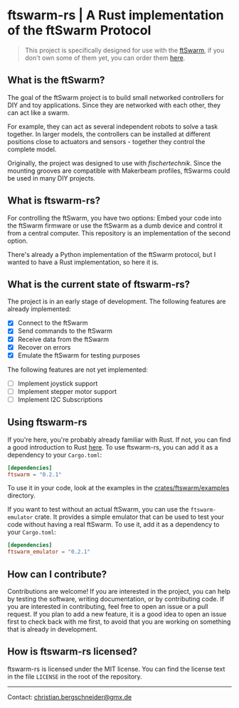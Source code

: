 # ftswarm-rs | A Rust implementation of the ftSwarm Protocol

> This project is specifically designed for use with the [ftSwarm](https://elektrofuzzis.github.io/en/index.html), if
> you don't own some of them yet, you can order them [here](https://gundermann-software.de/shop).

## What is the ftSwarm?

The goal of the ftSwarm project is to build small networked controllers for DIY and toy applications. Since they are
networked with each other, they can act like a swarm.

For example, they can act as several independent robots to solve a task together. In larger models, the controllers can
be installed at different positions close to actuators and sensors - together they control the complete model.

Originally, the project was designed to use with _fischertechnik_. Since the mounting grooves are compatible with
Makerbeam profiles, ftSwarms could be used in many DIY projects.

## What is ftswarm-rs?

For controlling the ftSwarm, you have two options: Embed your code into the ftSwarm firmware or use the ftSwarm as a
dumb device and control it from a central computer. This repository is an implementation of the second option.

There's already a Python implementation of the ftSwarm protocol, but I wanted to have a Rust implementation, so
here it is.

## What is the current state of ftswarm-rs?

The project is in an early stage of development. The following features are already implemented:
- [x] Connect to the ftSwarm
- [x] Send commands to the ftSwarm
- [x] Receive data from the ftSwarm
- [x] Recover on errors
- [x] Emulate the ftSwarm for testing purposes

The following features are not yet implemented:
- [ ] Implement joystick support
- [ ] Implement stepper motor support
- [ ] Implement I2C Subscriptions

## Using ftswarm-rs

If you're here, you're probably already familiar with Rust. If not, you can find a good introduction to Rust
[here](https://doc.rust-lang.org/book/). To use ftswarm-rs, you can add it as a dependency to your `Cargo.toml`:

```toml
[dependencies]
ftswarm = "0.2.1"
```

To use it in your code, look at the examples in the [crates/ftswarm/examples](crates/ftswarm/examples) directory.

If you want to test without an actual ftSwarm, you can use the `ftswarm-emulator` crate. It provides a simple emulator
that can be used to test your code without having a real ftSwarm. To use it, add it as a dependency to your
`Cargo.toml`:

```toml
[dependencies]
ftswarm_emulator = "0.2.1"
```

## How can I contribute?

Contributions are welcome! If you are interested in the project, you can help by testing the software, writing
documentation, or by contributing code. If you are interested in contributing, feel free to open an issue or a pull
request. If you plan to add a new feature, it is a good idea to open an issue first to check back with me first,
to avoid that you are working on something that is already in development.

## How is ftswarm-rs licensed?

ftswarm-rs is licensed under the MIT license. You can find the license text in the file `LICENSE` in the root of the
repository.

- - -
Contact: [christian.bergschneider@gmx.de](mailto://christian.bergschneider@gmx.de)